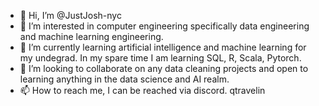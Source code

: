 - 👋 Hi, I’m @JustJosh-nyc
- 👀 I’m interested in computer engineering specifically data engineering and machine learning engineering. 
- 🌱 I’m currently learning artificial intelligence and machine learning for my undegrad. In my spare time I am learning SQL, R, Scala, Pytorch. 
- 💞️ I’m looking to collaborate on any data cleaning projects and open to learning anything in the data science and AI realm. 
- 📫 How to reach me, I can be reached via discord. qtravelin 
<!---
JustJosh-nyc/JustJosh-nyc is a ✨ special ✨ repository because its `README.md` (this file) appears on your GitHub profile.
You can click the Preview link to take a look at your changes.
--->
